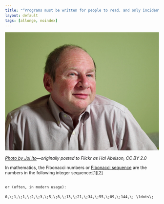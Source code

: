 ```yaml
---
title: "“Programs must be written for people to read, and only incidentally for machines to execute”"
layout: default
tags: [allonge, noindex]
---
```


![Hal Abelson](/assets/images/HalAbelson.jpg)

*[Photo by Joi Ito](https://commons.wikimedia.org/w/index.php?curid=4244437)—originally posted to Flickr as Hal Abelson, CC BY 2.0*

In mathematics, the Fibonacci numbers or [Fibonacci sequence](https://en.wikipedia.org/wiki/Fibonacci_number) are the numbers in the following integer sequence:[1][2]

```

or (often, in modern usage):

0,\;1,\;1,\;2,\;3,\;5,\;8,\;13,\;21,\;34,\;55,\;89,\;144,\; \ldots\;
